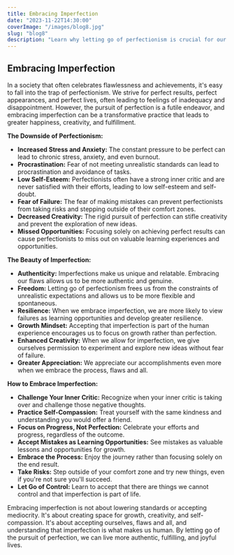 ```yaml
---
title: Embracing Imperfection
date: "2023-11-22T14:30:00"
coverImage: "/images/blog8.jpg"
slug: "blog8"
description: "Learn why letting go of perfectionism is crucial for our happiness, well-being, and creative expression."
---
```


## Embracing Imperfection

In a society that often celebrates flawlessness and achievements, it's easy to fall into the trap of perfectionism. We strive for perfect results, perfect appearances, and perfect lives, often leading to feelings of inadequacy and disappointment. However, the pursuit of perfection is a futile endeavor, and embracing imperfection can be a transformative practice that leads to greater happiness, creativity, and fulfillment.

**The Downside of Perfectionism:**

*   **Increased Stress and Anxiety:** The constant pressure to be perfect can lead to chronic stress, anxiety, and even burnout.
*   **Procrastination:** Fear of not meeting unrealistic standards can lead to procrastination and avoidance of tasks.
*   **Low Self-Esteem:** Perfectionists often have a strong inner critic and are never satisfied with their efforts, leading to low self-esteem and self-doubt.
*   **Fear of Failure:** The fear of making mistakes can prevent perfectionists from taking risks and stepping outside of their comfort zones.
*   **Decreased Creativity:** The rigid pursuit of perfection can stifle creativity and prevent the exploration of new ideas.
*   **Missed Opportunities:** Focusing solely on achieving perfect results can cause perfectionists to miss out on valuable learning experiences and opportunities.

**The Beauty of Imperfection:**

*   **Authenticity:** Imperfections make us unique and relatable. Embracing our flaws allows us to be more authentic and genuine.
*   **Freedom:** Letting go of perfectionism frees us from the constraints of unrealistic expectations and allows us to be more flexible and spontaneous.
*   **Resilience:** When we embrace imperfection, we are more likely to view failures as learning opportunities and develop greater resilience.
*   **Growth Mindset:** Accepting that imperfection is part of the human experience encourages us to focus on growth rather than perfection.
*   **Enhanced Creativity:** When we allow for imperfection, we give ourselves permission to experiment and explore new ideas without fear of failure.
*   **Greater Appreciation:** We appreciate our accomplishments even more when we embrace the process, flaws and all.

**How to Embrace Imperfection:**

*   **Challenge Your Inner Critic:** Recognize when your inner critic is taking over and challenge those negative thoughts.
*   **Practice Self-Compassion:** Treat yourself with the same kindness and understanding you would offer a friend.
*   **Focus on Progress, Not Perfection:** Celebrate your efforts and progress, regardless of the outcome.
*   **Accept Mistakes as Learning Opportunities:** See mistakes as valuable lessons and opportunities for growth.
*   **Embrace the Process:** Enjoy the journey rather than focusing solely on the end result.
*   **Take Risks:** Step outside of your comfort zone and try new things, even if you're not sure you'll succeed.
*   **Let Go of Control:** Learn to accept that there are things we cannot control and that imperfection is part of life.

Embracing imperfection is not about lowering standards or accepting mediocrity. It's about creating space for growth, creativity, and self-compassion. It's about accepting ourselves, flaws and all, and understanding that imperfection is what makes us human. By letting go of the pursuit of perfection, we can live more authentic, fulfilling, and joyful lives.